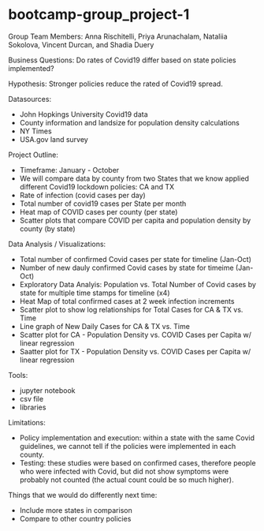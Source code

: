 # bootcamp-group_project-1

Group Team Members: Anna Rischitelli, Priya Arunachalam, Nataliia Sokolova, Vincent Durcan, and Shadia Duery

Business Questions:
Do rates of Covid19 differ based on state policies implemented?

Hypothesis:
Stronger policies reduce the rated of Covid19 spread.



Datasources:

- John Hopkings University Covid19 data
- County information and landsize for population density calculations
- NY Times
- USA.gov land survey

Project Outline:

- Timeframe: January - October
- We will compare data by county from two States that we know applied different Covid19 lockdown policies: CA and TX
- Rate of infection (covid cases per day)
- Total number of covid19 cases per State per month
- Heat map of COVID cases per county (per state)
- Scatter plots that compare COVID per capita and population density by county (by state)

Data Analysis / Visualizations:

- Total number of confirmed Covid cases per state for timeline (Jan-Oct) 
- Number of new dauly confirmed Covid cases by state for timeime (Jan-Oct)
- Exploratory Data Analyis: Population vs. Total Number of Covid cases by state for multiple time stamps for timeline (x4)
- Heat Map of total confirmed cases at 2 week infection increments
- Scatter plot to show log relationships for Total Cases for CA & TX vs. Time
- Line graph of New Daily Cases for CA & TX vs. Time
- Scatter plot for CA - Population Density vs. COVID Cases per Capita w/ linear regression 
- Saatter plot for TX - Population Density vs. COVID Cases per Capita w/ linear regression

Tools:

- jupyter notebook
- csv file
- libraries

Limitations:
- Policy implementation and execution: within a state with the same Covid guidelines, we cannot tell if the policies were implemented in each county. 
- Testing: these studies were based on confirmed cases, therefore people who were infected with Covid, but did not show symptoms were probably not counted (the actual count could be so much higher).

Things that we would do differently next time:
- Include more states in comparison
- Compare to other country policies